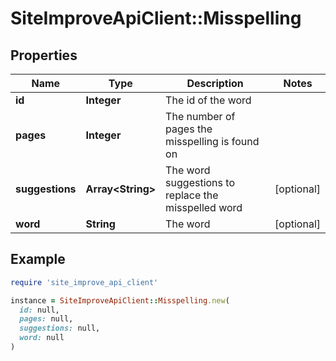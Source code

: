 # SiteImproveApiClient::Misspelling

## Properties

| Name | Type | Description | Notes |
| ---- | ---- | ----------- | ----- |
| **id** | **Integer** | The id of the word |  |
| **pages** | **Integer** | The number of pages the misspelling is found on |  |
| **suggestions** | **Array&lt;String&gt;** | The word suggestions to replace the misspelled word | [optional] |
| **word** | **String** | The word | [optional] |

## Example

```ruby
require 'site_improve_api_client'

instance = SiteImproveApiClient::Misspelling.new(
  id: null,
  pages: null,
  suggestions: null,
  word: null
)
```

